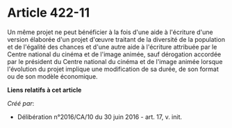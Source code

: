 # Article 422-11

Un même projet ne peut bénéficier à la fois d'une aide à l'écriture d'une version élaborée d'un projet d'œuvre traitant de la
diversité de la population et de l'égalité des chances et d'une autre aide à l'écriture attribuée par le Centre national du
cinéma et de l'image animée, sauf dérogation accordée par le président du Centre national du cinéma et de l'image animée
lorsque l'évolution du projet implique une modification de sa durée, de son format ou de son modèle économique.

**Liens relatifs à cet article**

_Créé par_:

  - Délibération n°2016/CA/10 du 30 juin 2016 - art. 17, v. init.

